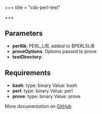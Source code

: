 +++
title = "cds-perl-test"

+++



## Parameters

* **perllib**: PERL_LIB, added to $PERL5LIB
* **proveOptions**: Options passed to prove
* **testDirectory**: 


## Requirements

* **bash**: type: binary Value: bash
* **perl**: type: binary Value: perl
* **prove**: type: binary Value: prove


More documentation on [GitHub](https://github.com/ovh/cds/tree/master/contrib/actions/cds-perl-test.yml)


